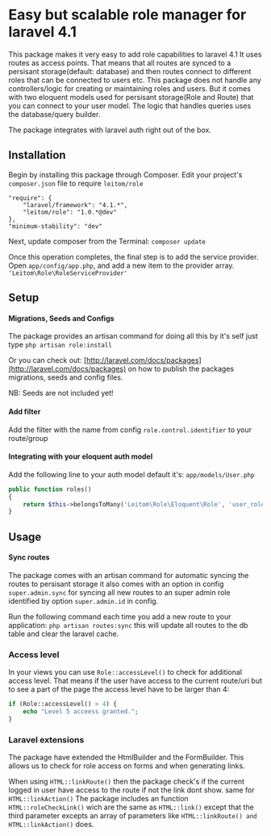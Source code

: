Easy but scalable role manager for laravel 4.1
====

This package makes it very easy to add role capabilities to laravel 4.1
It uses routes as access points. That means that all routes are synced to a
persisant storage(default: database) and then routes connect to different roles that can be connected to users etc.
This package does not handle any controllers/logic for creating or maintaining roles and users.
But it comes with two eloquent models used for persisant storage(Role and Route) that you can connect to your user model.
The logic that handles queries uses the database/query builder.

The package integrates with laravel auth right out of the box.

## Installation
Begin by installing this package through Composer. Edit your project's `composer.json` file to require `leitom/role`

```
"require": {
	"laravel/framework": "4.1.*",
	"leitom/role": "1.0.*@dev"
},
"minimum-stability": "dev"
```

Next, update composer from the Terminal:
`composer update`

Once this operation completes, the final step is to add the service provider. Open `app/config/app.php`, and add a new item
to the provider array.
`'Leitom\Role\RoleServiceProvider'`

## Setup

#### Migrations, Seeds and Configs
The package provides an artisan command for doing all this by it's self just type `php artisan role:install`

Or you can check out: [http://laravel.com/docs/packages](http://laravel.com/docs/packages) on how to publish the packages
migrations, seeds and config files.

NB: Seeds are not included yet!

#### Add filter
Add the filter with the name from config `role.control.identifier` to your route/group

#### Integrating with your eloquent auth model
Add the following line to your auth model default it's: `app/models/User.php`

```php
public function roles()
{
	return $this->belongsToMany('Leitom\Role\Eloquent\Role', 'user_role');
}
```

## Usage

#### Sync routes
The package comes with an artisan command for automatic syncing the routes to persisant storage
it also comes with an option in config `super.admin.sync` for syncing all new routes to an super admin role 
identified by option `super.admin.id` in config.

Run the following command each time you add a new route to your application: `php artisan routes:sync` this will 
update all routes to the db table and clear the laravel cache.

### Access level
In your views you can use `Role::accessLevel()` to check for additional access level. That means if the user have access
to the current route/uri but to see a part of the page the access level have to be larger than 4:

```php
if (Role::accessLevel() > 4) {
	echo "Level 5 acceess granted.";
}
```

### Laravel extensions
The package have extended the HtmlBuilder and the FormBuilder.
This allows us to check for role access on forms and when generating links.

When using `HTML::linkRoute()` then the package check's if the current logged in user have access to the route 
if not the link dont show. same for `HTML::linkAction()`
The package includes an function `HTML::roleCheckLink()` wich are the same as `HTML::link()` except that the third parameter 
excepts an array of parameters like `HTML::linkRoute() and HTML::linkAction()` does.
